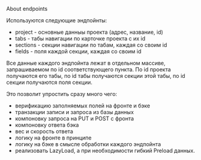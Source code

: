About endpoints

Используются следующие эндпойнты:
- project - основные данныы проекта (адрес, название, id)
- tabs - табы навигации по карточке проекта с их id
- sections - секции навигации по табам, каждая со своим id
- fields - поля каждой секции, каждая со своим id

Все данные каждого эндпойнта лежат в отдельном массиве, запрашиваемом по id соответствующего пункта. По id проекта получаются его табы, по id табы получаются секции этой табы, по id секции получаются поля секции.

Это позволит упростить сразу много чего:
- верификацию заполняемых полей на фронте и бэке
- транзакции записи и запроса из базы данных
- компоновку запроса на PUT и POST с фронта
- компоновку ответа бэка 
- вес и скорость ответа
- логику на фронте в принципе 
- логику на бэке в смысле обработки каждого эндпойнта 
- реализовать LazyLoad, а при необходимости гибкий Preload данных.